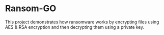 # Ransom-GO
This project demonstrates how ransomware works by encrypting files using AES &amp; RSA encryption and then decrypting them using a private key. 
